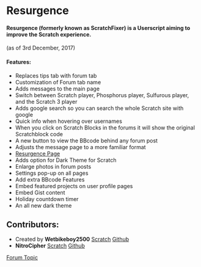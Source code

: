 # Resurgence
#### Resurgence (formerly known as ScratchFixer) is a Userscript aiming to improve the Scratch experience.

(as of 3rd December, 2017)
#### Features:
- Replaces tips tab with forum tab
- Customization of Forum tab name
- Adds messages to the main page
- Switch between Scratch player, Phosphorus player, Sulfurous player, and the Scratch 3 player
- Adds google search so you can search the whole Scratch site with google
- Quick info when hovering over usernames
- When you click on Scratch Blocks in the forums it will show the original Scratchblock code
- A new button to view the BBcode behind any forum post
- Adjusts the message page to a more familiar format
- [Resurgence Page](https://scratch.mit.edu/resurgence)
- Adds option for Dark Theme for Scratch
- Enlarge photos in forum posts
- Settings pop-up on all pages
- Add extra BBcode Features
- Embed featured projects on user profile pages
- Embed Gist content
- Holiday countdown timer
- An all new dark theme

## Contributors:
- Created by **Wetbikeboy2500** [Scratch](https://scratch.mit.edu/users/Wetbikeboy2500/)   [Github](https://github.com/Wetbikeboy2500/)
- **NitroCipher** [Scratch](https://scratch.mit.edu/users/Nitrocipher/)   [Github](https://github.com/NitroCipher/)

[Forum Topic](http://scriftj.x10host.com/ScratchBrowser/userscripts/resurgence.html)
